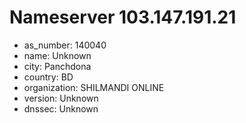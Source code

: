 # Nameserver 103.147.191.21

* as_number: 140040
* name: Unknown
* city: Panchdona
* country: BD
* organization: SHILMANDI ONLINE
* version: Unknown
* dnssec: Unknown
